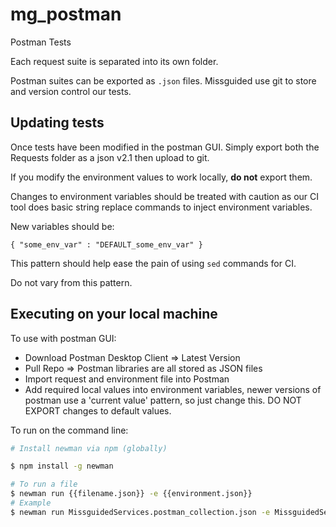 # mg_postman

Postman Tests

Each request suite is separated into its own folder. 

Postman suites can be exported as `.json` files. Missguided use git to store and version control our tests. 

## Updating tests

Once tests have been modified in the postman GUI. Simply export both the Requests folder as a json v2.1 then upload to git.

If you modify the environment values to work locally, __do not__ export them.

Changes to environment variables should be treated with caution as our CI tool does basic string replace commands to inject environment variables.

New variables should be:

```
{ "some_env_var" : "DEFAULT_some_env_var" }
```

This pattern should help ease the pain of using `sed` commands for CI.

Do not vary from this pattern.

## Executing on your local machine

To use with postman GUI:

* Download Postman Desktop Client => Latest Version
* Pull Repo => Postman libraries are all stored as JSON files
* Import request and environment file into Postman
* Add required local values into environment variables, newer versions of postman use a 'current value' pattern, so just change this. DO NOT EXPORT changes to default values.

To run on the command line:

``` bash
# Install newman via npm (globally)

$ npm install -g newman

# To run a file
$ newman run {{filename.json}} -e {{environment.json}}
# Example
$ newman run MissguidedServices.postman_collection.json -e MissguidedServiceEnvironment.postman_environment.json
```
